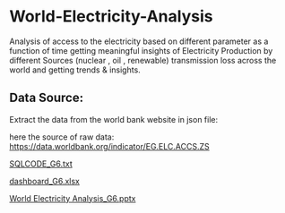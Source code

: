 # World-Electricity-Analysis
Analysis of access to the electricity  based on different parameter as a function of time 
getting meaningful insights of Electricity Production by different Sources (nuclear , oil , renewable) 
transmission loss across the world and getting trends &amp; insights.

## Data Source:
Extract the data from the world bank website in json file:

here the source of raw data: https://data.worldbank.org/indicator/EG.ELC.ACCS.ZS

[SQLCODE_G6.txt](https://github.com/amitrr2po/World-Electricity-Analysis/files/9893182/SQLCODE_G6.txt)

[dashboard_G6.xlsx](https://github.com/amitrr2po/World-Electricity-Analysis/files/9893176/dashboard_G6.xlsx)

[World Electricity Analysis_G6.pptx](https://github.com/amitrr2po/World-Electricity-Analysis/files/9893177/World.Electricity.Analysis_G6.pptx)
